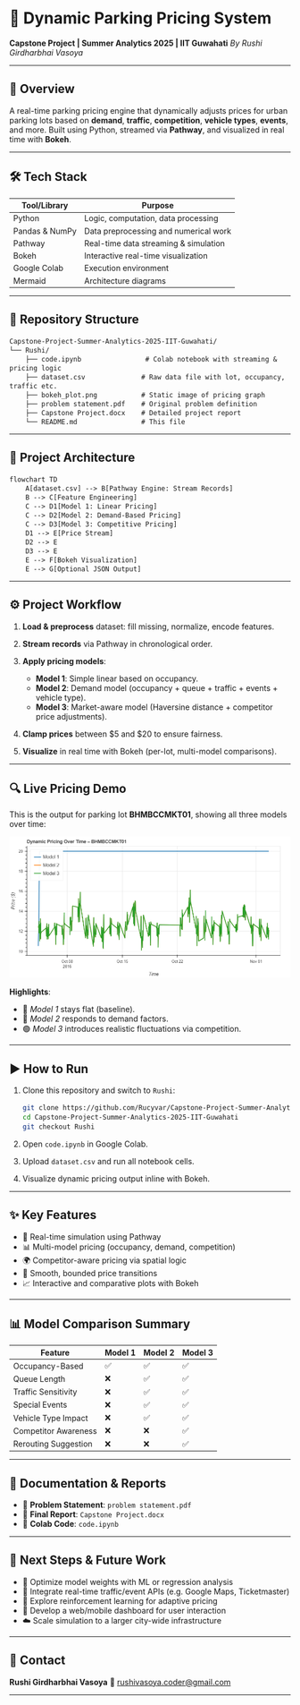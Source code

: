 # 🚗 Dynamic Parking Pricing System

**Capstone Project | Summer Analytics 2025 | IIT Guwahati**
*By Rushi Girdharbhai Vasoya*


---

## 🧠 Overview

A real-time parking pricing engine that dynamically adjusts prices for urban parking lots based on **demand**, **traffic**, **competition**, **vehicle types**, **events**, and more. Built using Python, streamed via **Pathway**, and visualized in real time with **Bokeh**.

---

## 🛠 Tech Stack

| Tool/Library   | Purpose                               |
| -------------- | ------------------------------------- |
| Python         | Logic, computation, data processing   |
| Pandas & NumPy | Data preprocessing and numerical work |
| Pathway        | Real-time data streaming & simulation |
| Bokeh          | Interactive real-time visualization   |
| Google Colab   | Execution environment                 |
| Mermaid        | Architecture diagrams                 |

---

## 📁 Repository Structure

```
Capstone-Project-Summer-Analytics-2025-IIT-Guwahati/
└── Rushi/
    ├── code.ipynb                # Colab notebook with streaming & pricing logic
    ├── dataset.csv              # Raw data file with lot, occupancy, traffic etc.
    ├── bokeh_plot.png           # Static image of pricing graph
    ├── problem statement.pdf    # Original problem definition
    ├── Capstone Project.docx    # Detailed project report
    └── README.md                # This file
```

---

## 📐 Project Architecture

```mermaid
flowchart TD
    A[dataset.csv] --> B[Pathway Engine: Stream Records]
    B --> C[Feature Engineering]
    C --> D1[Model 1: Linear Pricing]
    C --> D2[Model 2: Demand-Based Pricing]
    C --> D3[Model 3: Competitive Pricing]
    D1 --> E[Price Stream]
    D2 --> E
    D3 --> E
    E --> F[Bokeh Visualization]
    E --> G[Optional JSON Output]
```

---

## ⚙️ Project Workflow

1. **Load & preprocess** dataset: fill missing, normalize, encode features.
2. **Stream records** via Pathway in chronological order.
3. **Apply pricing models**:

   * **Model 1**: Simple linear based on occupancy.
   * **Model 2**: Demand model (occupancy + queue + traffic + events + vehicle type).
   * **Model 3**: Market-aware model (Haversine distance + competitor price adjustments).
4. **Clamp prices** between \$5 and \$20 to ensure fairness.
5. **Visualize** in real time with Bokeh (per-lot, multi-model comparisons).

---

## 🔍 Live Pricing Demo

This is the output for parking lot **BHMBCCMKT01**, showing all three models over time:

<img src="bokeh_plot.png" alt="Dynamic Pricing Bokeh Graph" width="800"/>

**Highlights**:

* 🔵 *Model 1* stays flat (baseline).
* 🧾 *Model 2* responds to demand factors.
* 🟢 *Model 3* introduces realistic fluctuations via competition.

---

## ▶️ How to Run

1. Clone this repository and switch to `Rushi`:

   ```bash
   git clone https://github.com/Rucyvar/Capstone-Project-Summer-Analytics-2025-IIT-Guwahati.git
   cd Capstone-Project-Summer-Analytics-2025-IIT-Guwahati
   git checkout Rushi
   ```
2. Open `code.ipynb` in Google Colab.
3. Upload `dataset.csv` and run all notebook cells.
4. Visualize dynamic pricing output inline with Bokeh.

---

## ✨ Key Features

* 🛁 Real-time simulation using Pathway
* 📊 Multi-model pricing (occupancy, demand, competition)
* 🌍 Competitor-aware pricing via spatial logic
* 🔄 Smooth, bounded price transitions
* 📈 Interactive and comparative plots with Bokeh

---

## 📊 Model Comparison Summary

| Feature              | Model 1 | Model 2 | Model 3 |
| -------------------- | ------- | ------- | ------- |
| Occupancy-Based      | ✅       | ✅       | ✅       |
| Queue Length         | ❌       | ✅       | ✅       |
| Traffic Sensitivity  | ❌       | ✅       | ✅       |
| Special Events       | ❌       | ✅       | ✅       |
| Vehicle Type Impact  | ❌       | ✅       | ✅       |
| Competitor Awareness | ❌       | ❌       | ✅       |
| Rerouting Suggestion | ❌       | ❌       | ✅       |

---

## 📄 Documentation & Reports

* 📝 **Problem Statement**: `problem statement.pdf`
* 📘 **Final Report**: `Capstone Project.docx`
* 🧪 **Colab Code**: `code.ipynb`

---

## 🚀 Next Steps & Future Work

* 📌 Optimize model weights with ML or regression analysis
* 🔗 Integrate real-time traffic/event APIs (e.g. Google Maps, Ticketmaster)
* 🤖 Explore reinforcement learning for adaptive pricing
* 📱 Develop a web/mobile dashboard for user interaction
* ☁️ Scale simulation to a larger city-wide infrastructure

---

## 📌 Contact

**Rushi Girdharbhai Vasoya**
📧 [rushivasoya.coder@gmail.com](mailto:rushivasoya.coder@gmail.com)

---
